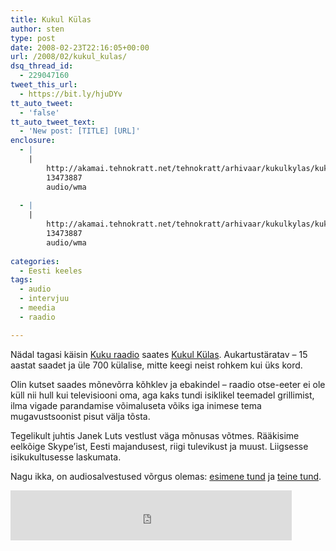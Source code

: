 ```yaml
---
title: Kukul Külas
author: sten
type: post
date: 2008-02-23T22:16:05+00:00
url: /2008/02/kukul_kulas/
dsq_thread_id:
  - 229047160
tweet_this_url:
  - https://bit.ly/hjuDYv
tt_auto_tweet:
  - 'false'
tt_auto_tweet_text:
  - 'New post: [TITLE] [URL]'
enclosure:
  - |
    |
        http://akamai.tehnokratt.net/tehnokratt/arhivaar/kukulkylas/kukulkylas_2008-02-17_13-04.wma
        13473887
        audio/wma
        
  - |
    |
        http://akamai.tehnokratt.net/tehnokratt/arhivaar/kukulkylas/kukulkylas_2008-02-17_14-04.wma
        13473887
        audio/wma
        
categories:
  - Eesti keeles
tags:
  - audio
  - intervjuu
  - meedia
  - raadio

---
```

Nädal tagasi käisin [Kuku raadio][1] saates [Kukul Külas][2]. Aukartustäratav &#8211; 15 aastat saadet ja üle 700 külalise, mitte keegi neist rohkem kui üks kord.

Olin kutset saades mõnevõrra kõhklev ja ebakindel &#8211; raadio otse-eeter ei ole küll nii hull kui televisiooni oma, aga kaks tundi isiklikel teemadel grillimist, ilma vigade parandamise võimaluseta võiks iga inimese tema mugavustsoonist pisut välja tõsta.

Tegelikult juhtis Janek Luts vestlust väga mõnusas võtmes. Rääkisime eelkõige Skype&#8217;ist, Eesti majandusest, riigi tulevikust ja muust. Liigsesse isikukultusesse laskumata.

Nagu ikka, on audiosalvestused võrgus olemas: [esimene tund][3] ja [teine tund][4].

<iframe src="http://www.facebook.com/plugins/like.php?href=http%3A%2F%2Fsten.tamkivi.com%2F2008%2F02%2Fkukul_kulas%2F&layout=standard&show_faces=true&width=450&action=like&colorscheme=light&height=80" scrolling="no" frameborder="0" style="border:none; overflow:hidden; width:450px; height:80px;" allowTransparency="true"></iframe>

 [1]: http://www.kuku.ee
 [2]: http://www.u-pop.ee/kuku/kukusaated/?vid=5
 [3]: http://akamai.tehnokratt.net/tehnokratt/arhivaar/kukulkylas/kukulkylas_2008-02-17_13-04.wma
 [4]: http://akamai.tehnokratt.net/tehnokratt/arhivaar/kukulkylas/kukulkylas_2008-02-17_14-04.wma